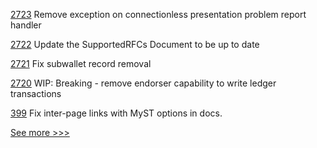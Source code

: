 
[2723](https://github.com/hyperledger/aries-cloudagent-python/pull/2723) Remove exception on connectionless presentation problem report handler

[2722](https://github.com/hyperledger/aries-cloudagent-python/pull/2722) Update the SupportedRFCs Document to be up to date

[2721](https://github.com/hyperledger/aries-cloudagent-python/pull/2721) Fix subwallet record removal

[2720](https://github.com/hyperledger/aries-cloudagent-python/pull/2720) WIP: Breaking - remove endorser capability to write ledger transactions

[399](https://github.com/hyperledger/fabric-ca/pull/399) Fix inter-page links with MyST options in docs. 


[See more >>>](https://start-here.hyperledger.org/pull-requests)
